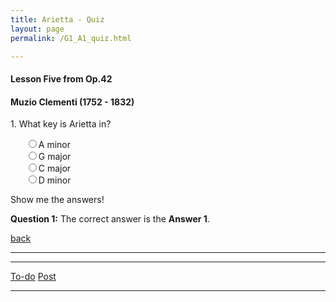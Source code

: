 ```yaml
---
title: Arietta - Quiz
layout: page
permalink: /G1_A1_quiz.html

---
```



#### Lesson Five from Op.42

#### Muzio Clementi (1752 - 1832)

<script type="text/javascript" src="https://raw.githubusercontent.com/Stuartbriner/portland/gh-pages/jquery.js"></script>
<script type="text/javascript" src="https://raw.githubusercontent.com/Stuartbriner/portland/gh-pages/quiz-1.js"></script>

<p class="question">1. What key is Arietta in?</p>
<ul class="answers">
<input type="radio" name="q1" value="a" id="q1a"><label for="q1a">A minor</label><br/>
<input type="radio" name="q1" value="b" id="q1b"><label for="q1b">G major</label><br/>
<input type="radio" name="q1" value="c" id="q1c"><label for="q1c">C major</label><br/>
<input type="radio" name="q1" value="d" id="q1d"><label for="q1d">D minor</label><br/>
</ul>

<div id="results">
Show me the answers!
</div>


<div id="category1">
<p><strong>Question 1:</strong> The correct answer is the <strong>Answer 1</strong>.</p>
</div>




[back](G1_A1_pathway2)

***
***
[To-do](todo)
[Post](post)
***










